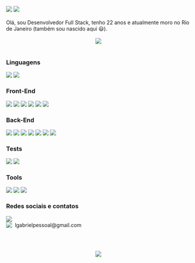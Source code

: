 <img src="https://i.imgur.com/pPHCIwR.gif" />
<img src="https://imgur.com/it55MM7.png" />
<br /><br />
Olá, sou Desenvolvedor Full Stack, tenho 22 anos e atualmente moro no Rio de Janeiro (também sou nascido aqui 😃). 
<br /><br />

<div style="display: flex; justify-content: center;">
<img src="https://github-readme-stats.vercel.app/api/top-langs/?username=theluizgabriel&layout=compact&theme=dark">
</div>
<br />

### Linguagens
<img src="https://img.shields.io/badge/JavaScript-20232A?style=for-the-badge&logo=javascript&logoColor=white" />
<img src="https://img.shields.io/badge/TypeScript-FFFFFF?style=for-the-badge&logo=typescript&logoColor=black" />

### Front-End
<img src="https://img.shields.io/badge/HTML5-20232A?style=for-the-badge&logo=html5&logoColor=white" /> <img src="https://img.shields.io/badge/CSS3-20232A?style=for-the-badge&logo=css3&logoColor=white" /> <img src="https://img.shields.io/badge/React-20232A?style=for-the-badge&logo=react&logoColor=white" /> <img src="https://img.shields.io/badge/Redux-20232A?style=for-the-badge&logo=redux&logoColor=white" /> <img src="https://img.shields.io/badge/Tailwind_CSS-20232A?style=for-the-badge&logo=tailwind-css&logoColor=white" /> <img src="https://img.shields.io/badge/Material%20UI-20232A?style=for-the-badge&logo=mui&logoColor=white">

### Back-End
<img src="https://img.shields.io/badge/Node.js-FFFFFF?style=for-the-badge&logo=nodedotjs&logoColor=black" /> <img src="https://img.shields.io/badge/Express.js-FFFFFF?style=for-the-badge&logo=express&logoColor=black"> <img src="https://img.shields.io/badge/Sequelize-FFFFFF?style=for-the-badge&logo=Sequelize&logoColor=black"> <img src="https://img.shields.io/badge/MySQL-FFFFFF?style=for-the-badge&logo=mysql&logoColor=black"> <img src="https://img.shields.io/badge/PostgreSQL-FFFFFF?style=for-the-badge&logo=postgresql&logoColor=blacklogoColor=white"> <img src="https://img.shields.io/badge/MongoDB-FFFFFF?style=for-the-badge&logo=mongodb&logoColor=black"> <img src="https://img.shields.io/badge/JWT-FFFFFF?style=for-the-badge&logo=JSON%20web%20tokens&logoColor=black">

### Tests
<img src="https://img.shields.io/badge/chai-20232A?style=for-the-badge&logo=chai&logoColor=white"> <img src="https://img.shields.io/badge/Jest-20232A?style=for-the-badge&logo=jest&logoColor=white">

### Tools
<img src="https://img.shields.io/badge/Git-FFFFFF?style=for-the-badge&logo=git&logoColor=black" /> <img src="https://img.shields.io/badge/Docker-FFFFFF?style=for-the-badge&logo=docker&logoColor=black" /> <img src="https://img.shields.io/badge/Trello-FFFFFF?style=for-the-badge&logo=trello&logoColor=black">


### Redes sociais e contatos
<a href="https://www.linkedin.com/in/theluizgabriel/">
  <img src="https://img.shields.io/badge/LinkedIn-0077B5?style=for-the-badge&logo=linkedin&logoColor=white" />
</a> 
<br />
<div style="display: flex;" >
<img src="https://img.shields.io/badge/Gmail-D14836?style=for-the-badge&logo=gmail&logoColor=white"> 
<span>&nbsp;&nbsp;lgabrielpessoal@gmail.com</span>
</div>

<br /> <br />
 
 <div style="display: flex; justify-content: center;">
<img src="https://github-readme-stats.vercel.app/api?username=theluizgabriel&count_private=true&theme=dark">
</div>
<br />

